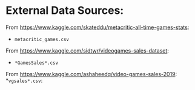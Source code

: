 # External Data Sources:

From  https://www.kaggle.com/skateddu/metacritic-all-time-games-stats:
* `metacritic_games.csv`

From https://www.kaggle.com/sidtwr/videogames-sales-dataset:
* `*GamesSales*.csv`

From https://www.kaggle.com/ashaheedq/video-games-sales-2019:
*`vgsales*.csv`: 
